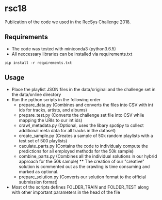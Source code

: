 # rsc18
Publication of the code we used in the RecSys Challenge 2018.

## Requirements
* The code was tested with miniconda3 (python3.6.5)
* All neccessary libraries can be installed via requirements.txt
```console
pip install -r requirements.txt
```

## Usage
* Place the playlist JSON files in the data/original and the challenge set in the data/online directory
* Run the python scripts in the following order
  * prepare_data.py (Combines and converts the files into CSV with int ids for tracks, artists, and albums)
  * prepare_test.py (Converts the challenge set file into CSV while mapping the URIs to our int ids)
  * crawl_metadata.py (Optional, uses the libary spotipy to collect additional meta data for all tracks in the dataset)
  * create_sample.py (Creates a sample of 50k random playlists with a test set of 500 playlists)
  * caculate_parts.py (Contains the code to individualy compute the predictions for all employed methods for the 50k sample)
  * combine_parts.py (Combines all the individual solutions in our hybrid approach for the 50k sample)
  ** The creation of our "creative" solution is commented out as the crawling is time consuming and marked as optional.
  * prepare_solution.py (Converts our solution format to the official submission format)
* Most of the scripts defines FOLDER_TRAIN and FOLDER_TEST along with other important parameters in the head of the file